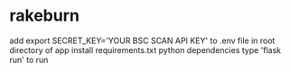 # rakeburn

add export SECRET_KEY='YOUR BSC SCAN API KEY' to .env file in root directory of app
install requirements.txt python dependencies
type 'flask run' to run
